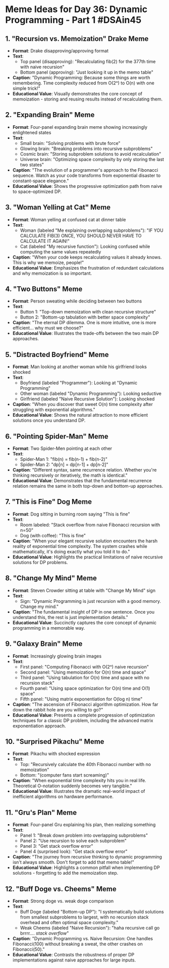 # Meme Ideas for Day 36: Dynamic Programming - Part 1 #DSAin45

## 1. "Recursion vs. Memoization" Drake Meme
- **Format**: Drake disapproving/approving format
- **Text**:
  - Top panel (disapproving): "Recalculating fib(2) for the 377th time with naive recursion"
  - Bottom panel (approving): "Just looking it up in the memo table"
- **Caption**: "Dynamic Programming: Because some things are worth remembering. Time complexity reduced from O(2ⁿ) to O(n) with one simple trick!"
- **Educational Value**: Visually demonstrates the core concept of memoization - storing and reusing results instead of recalculating them.

## 2. "Expanding Brain" Meme
- **Format**: Four-panel expanding brain meme showing increasingly enlightened states
- **Text**:
  - Small brain: "Solving problems with brute force"
  - Glowing brain: "Breaking problems into recursive subproblems"
  - Cosmic brain: "Storing subproblem solutions to avoid recalculation"
  - Universe brain: "Optimizing space complexity by only storing the last two states"
- **Caption**: "The evolution of a programmer's approach to the Fibonacci sequence. Watch as your code transforms from exponential disaster to constant-space elegance."
- **Educational Value**: Shows the progressive optimization path from naive to space-optimized DP.

## 3. "Woman Yelling at Cat" Meme
- **Format**: Woman yelling at confused cat at dinner table
- **Text**:
  - Woman (labeled "Me explaining overlapping subproblems"): "IF YOU CALCULATE FIB(3) ONCE, YOU SHOULD NEVER HAVE TO CALCULATE IT AGAIN!"
  - Cat (labeled "My recursive function"): Looking confused while computing the same values repeatedly
- **Caption**: "When your code keeps recalculating values it already knows. This is why we memoize, people!"
- **Educational Value**: Emphasizes the frustration of redundant calculations and why memoization is so important.

## 4. "Two Buttons" Meme
- **Format**: Person sweating while deciding between two buttons
- **Text**:
  - Button 1: "Top-down memoization with clean recursive structure"
  - Button 2: "Bottom-up tabulation with better space complexity"
- **Caption**: "The eternal DP dilemma. One is more intuitive, one is more efficient... why must we choose?"
- **Educational Value**: Illustrates the trade-offs between the two main DP approaches.

## 5. "Distracted Boyfriend" Meme
- **Format**: Man looking at another woman while his girlfriend looks shocked
- **Text**:
  - Boyfriend (labeled "Programmer"): Looking at "Dynamic Programming"
  - Other woman (labeled "Dynamic Programming"): Looking seductive
  - Girlfriend (labeled "Naive Recursive Solution"): Looking shocked
- **Caption**: "When you discover that sweet O(n) time complexity after struggling with exponential algorithms."
- **Educational Value**: Shows the natural attraction to more efficient solutions once you understand DP.

## 6. "Pointing Spider-Man" Meme
- **Format**: Two Spider-Men pointing at each other
- **Text**:
  - Spider-Man 1: "fib(n) = fib(n-1) + fib(n-2)"
  - Spider-Man 2: "dp[n] = dp[n-1] + dp[n-2]"
- **Caption**: "Different syntax, same recurrence relation. Whether you're thinking recursively or iteratively, the math is identical."
- **Educational Value**: Demonstrates that the fundamental recurrence relation remains the same in both top-down and bottom-up approaches.

## 7. "This is Fine" Dog Meme
- **Format**: Dog sitting in burning room saying "This is fine"
- **Text**:
  - Room labeled: "Stack overflow from naive Fibonacci recursion with n=50"
  - Dog (with coffee): "This is fine"
- **Caption**: "When your elegant recursive solution encounters the harsh reality of exponential time complexity. The system crashes while mathematically, it's doing exactly what you told it to do."
- **Educational Value**: Highlights the practical limitations of naive recursive solutions for DP problems.

## 8. "Change My Mind" Meme
- **Format**: Steven Crowder sitting at table with "Change My Mind" sign
- **Text**:
  - Sign: "Dynamic Programming is just recursion with a good memory. Change my mind."
- **Caption**: "The fundamental insight of DP in one sentence. Once you understand this, the rest is just implementation details."
- **Educational Value**: Succinctly captures the core concept of dynamic programming in a memorable way.

## 9. "Galaxy Brain" Meme
- **Format**: Increasingly glowing brain images
- **Text**:
  - First panel: "Computing Fibonacci with O(2ⁿ) naive recursion"
  - Second panel: "Using memoization for O(n) time and space"
  - Third panel: "Using tabulation for O(n) time and space with no recursion stack"
  - Fourth panel: "Using space optimization for O(n) time and O(1) space"
  - Fifth panel: "Using matrix exponentiation for O(log n) time"
- **Caption**: "The ascension of Fibonacci algorithm optimization. How far down the rabbit hole are you willing to go?"
- **Educational Value**: Presents a complete progression of optimization techniques for a classic DP problem, including the advanced matrix exponentiation approach.

## 10. "Surprised Pikachu" Meme
- **Format**: Pikachu with shocked expression
- **Text**:
  - Top: "Recursively calculate the 40th Fibonacci number with no memoization"
  - Bottom: "(computer fans start screaming)"
- **Caption**: "When exponential time complexity hits you in real life. Theoretical O-notation suddenly becomes very tangible."
- **Educational Value**: Illustrates the dramatic real-world impact of inefficient algorithms on hardware performance.

## 11. "Gru's Plan" Meme
- **Format**: Four-panel Gru explaining his plan, then realizing something
- **Text**:
  - Panel 1: "Break down problem into overlapping subproblems"
  - Panel 2: "Use recursion to solve each subproblem"
  - Panel 3: "Get stack overflow error"
  - Panel 4 (surprised look): "Get stack overflow error"
- **Caption**: "The journey from recursive thinking to dynamic programming isn't always smooth. Don't forget to add that memo table!"
- **Educational Value**: Highlights a common pitfall when implementing DP solutions - forgetting to add the memoization step.

## 12. "Buff Doge vs. Cheems" Meme
- **Format**: Strong doge vs. weak doge comparison
- **Text**:
  - Buff Doge (labeled "Bottom-up DP"): "I systematically build solutions from smallest subproblems to largest, with no recursion stack overhead and often optimal space complexity."
  - Weak Cheems (labeled "Naive Recursion"): "haha recursive call go brrrr.... *stack overflow*"
- **Caption**: "Dynamic Programming vs. Naive Recursion: One handles Fibonacci(100) without breaking a sweat, the other crashes on Fibonacci(50)."
- **Educational Value**: Contrasts the robustness of proper DP implementations against naive approaches for large inputs.